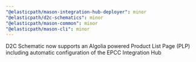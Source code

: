 ```yaml
---
"@elasticpath/mason-integration-hub-deployer": minor
"@elasticpath/d2c-schematics": minor
"@elasticpath/mason-common": minor
"@elasticpath/mason-cli": minor
---
```


D2C Schematic now supports an Algolia powered Product List Page (PLP) including automatic configuration of the EPCC Integration Hub
